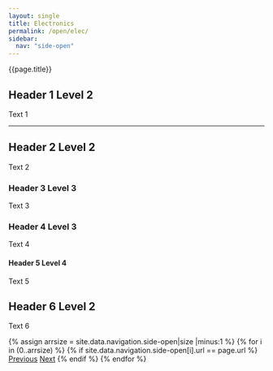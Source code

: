 ```yaml
---
layout: single
title: Electronics
permalink: /open/elec/
sidebar:
  nav: "side-open"
---
```


{{page.title}}

## Header 1 Level 2

Text 1

---

## Header 2 Level 2

Text 2

### Header 3 Level 3

Text 3

### Header 4 Level 3

Text 4

#### Header 5 Level 4

Text 5

## Header 6 Level 2

Text 6

<!-- Including pagination manually since these are pages -->
<nav class="pagination">
{% assign arrsize = site.data.navigation.side-open|size |minus:1 %}
{% for i in (0..arrsize) %}
    {% if site.data.navigation.side-open[i].url == page.url %}
        <a href="{% if i == 0 %}#{% else %}{% assign down = i|minus:1 %}{{ site.data.navigation.side-open[down].url }}{% endif %}" class="pagination--pager {% if i == 0 %}disabled{% endif %}">Previous</a>
        <a href="{% if i >= arrsize %}#{% else %}{% assign up = i|plus:1 %}{{ site.data.navigation.side-open[up].url }}{% endif %}" class="pagination--pager {% if i >= arrsize %}disabled{% endif %}" title="Rescue Line - March Update">Next</a>
    {% endif %}
{% endfor %}  
</nav>